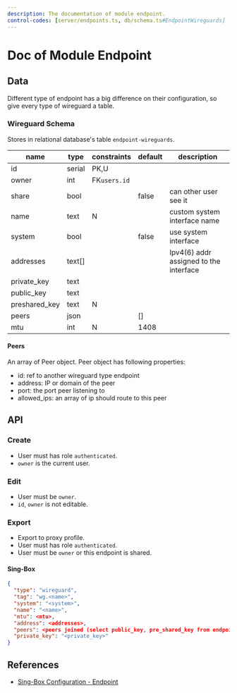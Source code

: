 ```yaml
---
description: The documentation of module endpoint.
control-codes: [server/endpoints.ts, db/schema.ts#EndpointWireguards]
---
```


# Doc of Module Endpoint

## Data

Different type of endpoint has a big difference on their configuration,
so give every type of wireguard a table.

### Wireguard Schema

Stores in relational database's table `endpoint-wireguards`.

| name          | type   | constraints  | default | description                            |
| ------------- | ------ | ------------ | ------- | -------------------------------------- |
| id            | serial | PK,U         |         |                                        |
| owner         | int    | FK`users.id` |         |                                        |
| share         | bool   |              | false   | can other user see it                  |
| name          | text   | N            |         | custom system interface name           |
| system        | bool   |              | false   | use system interface                   |
| addresses     | text[] |              |         | Ipv4(6) addr assigned to the interface |
| private_key   | text   |              |         |                                        |
| public_key    | text   |              |         |                                        |
| preshared_key | text   | N            |         |                                        |
| peers         | json   |              | []      |                                        |
| mtu           | int    | N            | 1408    |                                        |

#### Peers

An array of Peer object. Peer object has following properties:

- id: ref to another wireguard type endpoint
- address: IP or domain of the peer
- port: the port peer listening to
- allowed_ips: an array of ip should route to this peer

## API

### Create

- User must has role `authenticated`.
- `owner` is the current user.

### Edit

- User must be `owner`.
- `id`, `owner` is not editable.

### Export

- Export to proxy profile.
- User must has role `authenticated`.
- User must be `owner` or this endpoint is shared.

#### Sing-Box

```json
{
  "type": "wireguard",
  "tag": "wg.<name>",
  "system": "<system>",
  "name": "<name>",
  "mtu": <mtu>,
  "address": <addresses>,
  "peers": <peers joined (select public_key, pre_shared_key from endpoint-wireguards where id=id)>,
  "private_key": "<private_key>"
}
```

## References

- [Sing-Box Configuration - Endpoint](https://sing-box.sagernet.org/configuration/endpoint/)
